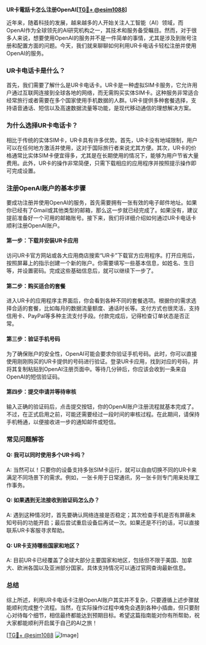 **UR卡電話卡怎么注册OpenAI[[TG💪+ @esim1088](https://t.me/s/esim1088)]**

近年来，随着科技的发展，越来越多的人开始关注人工智能（AI）领域，而OpenAI作为全球领先的AI研究机构之一，其技术和服务备受瞩目。然而，对于很多人来说，想要使用OpenAI的服务并不是一件简单的事情，尤其是涉及到账号注册和配置方面的问题。今天，我们就来聊聊如何利用UR卡电话卡轻松注册并使用OpenAI的服务。

### UR卡电话卡是什么？

首先，我们需要了解什么是UR卡电话卡。UR卡是一种虚拟SIM卡服务，它允许用户通过互联网连接到全球各地的网络，而无需购买实体SIM卡。这种服务非常适合经常旅行或者需要在多个国家使用手机数据的人群。UR卡提供多种套餐选择，支持语音通话、短信以及高速数据流量等功能，是现代移动通信的理想解决方案。

### 为什么选择UR卡电话卡？

相比于传统的实体SIM卡，UR卡具有许多优势。首先，UR卡没有地域限制，用户可以在任何地方激活并使用，这对于国际旅行者来说尤其方便。其次，UR卡的价格通常比实体SIM卡便宜得多，尤其是在长期使用的情况下，能够为用户节省大量费用。此外，UR卡的操作非常简便，只需下载相应的应用程序并按照提示操作即可完成设置。

### 注册OpenAI账户的基本步骤

要成功注册并使用OpenAI的服务，首先需要拥有一张有效的电子邮件地址。如果你已经有了Gmail或其他类型的邮箱，那么这一步就已经完成了。如果没有，建议提前准备好一个可用的邮箱账号。接下来，我们将详细介绍如何通过UR卡电话卡顺利注册OpenAI账户。

#### 第一步：下载并安装UR卡应用

访问UR卡官方网站或各大应用商店搜索“UR卡”下载官方应用程序。打开应用后，按照屏幕上的指示创建一个新的账户。你需要填写一些基本信息，如姓名、生日等，并设置密码。完成这些基础信息后，就可以继续下一步了。

#### 第二步：购买适合的套餐

进入UR卡的应用程序主界面后，你会看到各种不同的套餐选项。根据你的需求选择合适的套餐，比如每月的数据流量额度、通话时长等。支付方式也很灵活，支持信用卡、PayPal等多种主流支付手段。付款完成后，记得检查订单状态是否正常。

#### 第三步：验证手机号码

为了确保账户的安全性，OpenAI可能会要求你验证手机号码。此时，你可以直接使用刚刚购买的UR卡提供的号码进行验证。登录UR卡应用，找到对应的号码，并将其复制粘贴到OpenAI注册页面中。等待几分钟后，你应该会收到一条来自OpenAI的短信验证码。

#### 第四步：提交申请并等待审核

输入正确的验证码后，点击提交按钮，你的OpenAI账户注册流程就基本完成了。不过，在正式启用之前，可能还需要经过一段时间的审核过程。在此期间，请保持手机畅通，以便接收进一步的通知邮件或短信。

### 常见问题解答

#### Q: 我可以同时使用多个UR卡吗？
A: 当然可以！只要你的设备支持多张SIM卡运行，就可以自由切换不同的UR卡来满足不同场景下的需求。例如，一张卡用于日常通讯，另一张卡则专门用来处理工作事务。

#### Q: 如果遇到无法接收到验证码怎么办？
A: 遇到这种情况时，首先要确认网络连接是否稳定；其次检查手机是否有屏蔽未知号码的功能开启；最后尝试重启设备后再试一次。如果还是不行的话，可以直接联系UR卡客服寻求帮助。

#### Q: UR卡支持哪些国家和地区？
A: 目前UR卡已经覆盖了全球大部分主要国家和地区，包括但不限于美国、加拿大、欧洲各国以及亚洲部分国家。具体支持情况可以通过官网查询最新信息。

### 总结

综上所述，利用UR卡电话卡注册OpenAI账户其实并不复杂，只要遵循上述步骤就能顺利完成整个流程。当然，在实际操作过程中难免会遇到各种小插曲，但只要耐心对待每个细节，相信最终都能达到预期目标。希望这篇指南能对你有所帮助，祝大家都能顺利开启属于自己的AI之旅！

[[TG💪+ @esim1088](https://t.me/s/esim1088) ![Image](https://i.postimg.cc/4NQfJmqS/Snipaste-2025-05-13-00-14-12.png)]